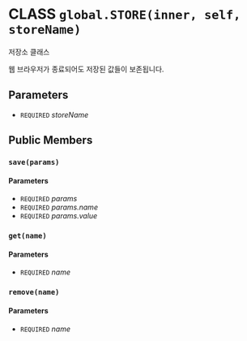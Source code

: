 # CLASS `global.STORE(inner, self, storeName)`
저장소 클래스

웹 브라우저가 종료되어도 저장된 값들이 보존됩니다.

## Parameters
* `REQUIRED` *storeName*

## Public Members

### `save(params)`
#### Parameters
* `REQUIRED` *params*
* `REQUIRED` *params.name*
* `REQUIRED` *params.value*

### `get(name)`
#### Parameters
* `REQUIRED` *name*

### `remove(name)`
#### Parameters
* `REQUIRED` *name*
